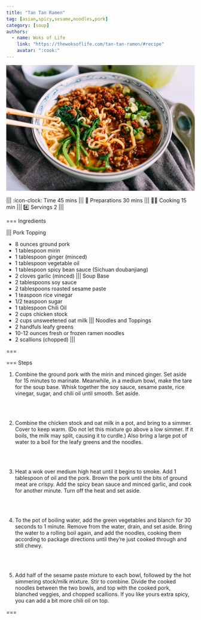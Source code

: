 ```yaml
---
title: "Tan Tan Ramen"
tag: [asian,spicy,sesame,noodles,pork]
category: [soup]
authors:
  - name: Woks of Life
    link: "https://thewoksoflife.com/tan-tan-ramen/#recipe"
    avatar: ":cook:"
---
```


![](img/tan-tan.jpg)

||| :icon-clock: Time
45 mins
||| :knife: Preparations
30 mins
||| :cook: Cooking
15 min
||| :hash: Servings
2
|||


=== Ingredients

||| Pork Topping
- 8 ounces ground pork
- 1 tablespoon mirin
- 1 tablespoon ginger (minced)
- 1 tablespoon vegetable oil
- 1 tablespoon spicy bean sauce (Sichuan doubanjiang)
- 2 cloves garlic (minced)
||| Soup Base
- 2 tablespoons soy sauce
- 2 tablespoons roasted sesame paste
- 1 teaspoon rice vinegar
- 1/2 teaspoon sugar
- 1 tablespoon Chili Oil
- 2 cups chicken stock
- 2 cups unsweetened oat milk
||| Noodles and Toppings
- 2 handfuls leafy greens
- 10-12 ounces fresh or frozen ramen noodles
- 2 scallions (chopped)
|||

===

=== Steps

1. Combine the ground pork with the mirin and minced ginger. Set aside for 15 minutes to marinate.
Meanwhile, in a medium bowl, make the tare for the soup base. Whisk together the soy sauce, sesame paste, rice vinegar, sugar, and chili oil until smooth. Set aside.
<br>
<br>

2. Combine the chicken stock and oat milk in a pot, and bring to a simmer. Cover to keep warm. (Do not let this mixture go above a low simmer. If it boils, the milk may split, causing it to curdle.) Also bring a large pot of water to a boil for the leafy greens and the noodles.
<br>
<br>

3. Heat a wok over medium high heat until it begins to smoke. Add 1 tablespoon of oil and the pork. Brown the pork until the bits of ground meat are crispy. Add the spicy bean sauce and minced garlic, and cook for another minute. Turn off the heat and set aside.
<br>
<br>

4. To the pot of boiling water, add the green vegetables and blanch for 30 seconds to 1 minute. Remove from the water, drain, and set aside. Bring the water to a rolling boil again, and add the noodles, cooking them according to package directions until they’re just cooked through and still chewy.
<br>
<br>

5. Add half of the sesame paste mixture to each bowl, followed by the hot simmering stock/milk mixture. Stir to combine. Divide the cooked noodles between the two bowls, and top with the cooked pork, blanched veggies, and chopped scallions. If you like yours extra spicy, you can add a bit more chili oil on top.

===
